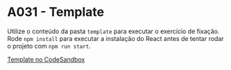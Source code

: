 # A031 - Template

Utilize o conteúdo da pasta `template` para executar o exercício de fixação. Rode `npm install` para executar a instalação do React antes de tentar rodar o projeto com `npm run start`.

[Template no CodeSandbox](https://codesandbox.io/s/template-exercicio-de-aula-componentes-qwoj0m)
